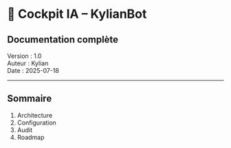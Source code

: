 # 🧠 Cockpit IA – KylianBot

## Documentation complète  
Version : 1.0  
Auteur : Kylian  
Date : 2025-07-18

---

## Sommaire

1. Architecture  
2. Configuration  
3. Audit  
4. Roadmap
